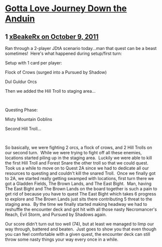 # [Gotta Love Journey Down the Anduin](https://community.fantasyflightgames.com/topic/54418-gotta-love-journey-down-the-anduin/)

## 1 [xBeakeRx on October 9, 2011](https://community.fantasyflightgames.com/topic/54418-gotta-love-journey-down-the-anduin/?do=findComment&comment=539182)

Ran through a 2-player JDtA scenario today...man that quest can be a beast sometimes!  Here's what happened during setup/first turn:

Setup with 1 card per player:

Flock of Crows (surged into a Pursued by Shadow)

Dul Guldur Orcs

Then we added the Hill Troll to staging area...

 

Questing Phase:

Misty Mountain Goblins

Second Hill Troll...

 

So basically, we were fighting 2 orcs, a flock of crows, and 2 Hill Trolls on our second turn.  While we were trying to fight off all these enemies, locations started piling up in the staging area.  Luckily we were able to kill the first Hill Troll and Forest Snare the other troll so that we could quest.  Took us a while to move on to Quest 2A since we had to dedicate all our resources to questing and couldn't kill the snared Troll.  Once we finally got to 2A, we started really getting swamped with locations, first turn there we got a Gladden Fields, The Brown Lands, and The East Bight.  Man, having The East Bight and The Brown Lands on the board together is such a pain to get rid of because you have to quest The East Bight which takes 6 progress to explore and The Brown Lands just sits there contributing 5 threat to the staging area.  By the time we finally started making headway we had to reshuffle the encounter deck and got hit with all those nasty Necromancer's Reach, Evil Storm, and Pursued by Shadows again.

Our score didn't turn out too well (74), but at least we managed to limp our way through, battered and beaten.  Just goes to show you that even though you can feel comfortable with a given quest, the encounter deck can still throw some nasty things your way every once in a while.

 

 

